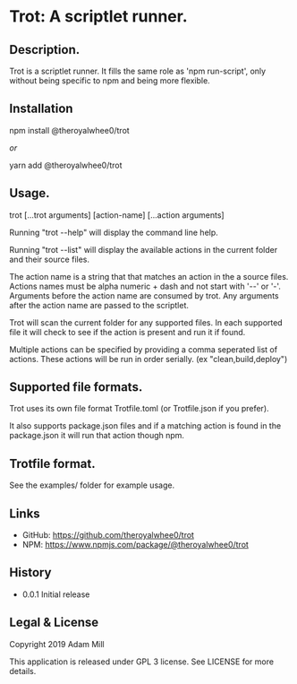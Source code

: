 # Trot: A scriptlet runner.

## Description.
Trot is a scriptlet runner. It fills the same role as 'npm run-script', only without being specific to npm and being more flexible.

## Installation
npm install @theroyalwhee0/trot

*or*

yarn add @theroyalwhee0/trot

## Usage.
trot [...trot arguments] [action-name] [...action arguments]

Running "trot --help" will display the command line help.

Running "trot --list" will display the available actions in the current folder and their source files.

The action name is a string that that matches an action in the a source files. Actions names must be alpha numeric + dash and not start with '--' or '-'. Arguments before the action name are consumed by trot.
Any arguments after the action name are passed to the scriptlet.

Trot will scan the current folder for any supported files. In each supported file it will check to see if the action is present and run it if found.

Multiple actions can be specified by providing a comma seperated list of actions. These actions will be run in order serially. (ex "clean,build,deploy")

## Supported file formats.
Trot uses its own file format Trotfile.toml (or Trotfile.json if you prefer).

It also supports package.json files and if a matching action is found in the package.json it will run that action though npm.

## Trotfile format.
See the examples/ folder for example usage.

## Links
- GitHub: https://github.com/theroyalwhee0/trot
- NPM: https://www.npmjs.com/package/@theroyalwhee0/trot

## History
- 0.0.1 Initial release

## Legal & License
Copyright 2019 Adam Mill

This application is released under GPL 3 license.
See LICENSE for more details.
